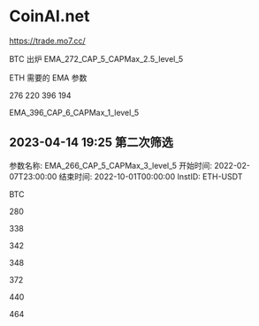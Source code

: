 # CoinAI.net

https://trade.mo7.cc/

BTC 出炉
EMA_272_CAP_5_CAPMax_2.5_level_5

ETH 需要的 EMA 参数

276 220 396 194

EMA_396_CAP_6_CAPMax_1_level_5

## 2023-04-14 19:25 第二次筛选

参数名称: EMA_266_CAP_5_CAPMax_3_level_5
开始时间: 2022-02-07T23:00:00
结束时间: 2022-10-01T00:00:00
InstID: ETH-USDT

BTC

280

338

342

348

372

440

464
